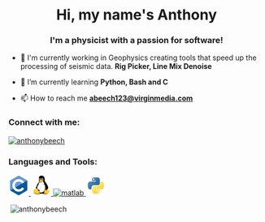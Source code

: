 <h1 align="center">Hi, my name's Anthony</h1>
<h3 align="center">I'm a physicist with a passion for software!</h3>

- 🔭 I'm currently working in Geophysics creating tools that speed up the processing of seismic data. **Rig Picker, Line Mix Denoise**

- 🌱 I’m currently learning **Python, Bash and C**

- 📫 How to reach me **abeech123@virginmedia.com**

<h3 align="left">Connect with me:</h3>
<p align="left">
<a href="https://linkedin.com/in/anthony-beech-407286156" target="blank"><img align="center" src="https://raw.githubusercontent.com/rahuldkjain/github-profile-readme-generator/master/src/images/icons/Social/linked-in-alt.svg" alt="anthonybeech" height="30" width="40" /></a>
</p>

<h3 align="left">Languages and Tools:</h3>
<p align="left"> <a href="https://www.cprogramming.com/" target="_blank" rel="noreferrer"> <img src="https://raw.githubusercontent.com/devicons/devicon/master/icons/c/c-original.svg" alt="c" width="40" height="40"/> </a> <a href="https://www.linux.org/" target="_blank" rel="noreferrer"> <img src="https://raw.githubusercontent.com/devicons/devicon/master/icons/linux/linux-original.svg" alt="linux" width="40" height="40"/> </a> <a href="https://www.mathworks.com/" target="_blank" rel="noreferrer"> <img src="https://upload.wikimedia.org/wikipedia/commons/2/21/Matlab_Logo.png" alt="matlab" width="40" height="40"/> </a> <a href="https://www.python.org" target="_blank" rel="noreferrer"> <img src="https://raw.githubusercontent.com/devicons/devicon/master/icons/python/python-original.svg" alt="python" width="40" height="40"/> </a> </p>

<p>&nbsp;<img align="center" src="https://github-readme-stats.vercel.app/api?username=anthonybeech&show_icons=true&locale=en" alt="anthonybeech" /></p>

